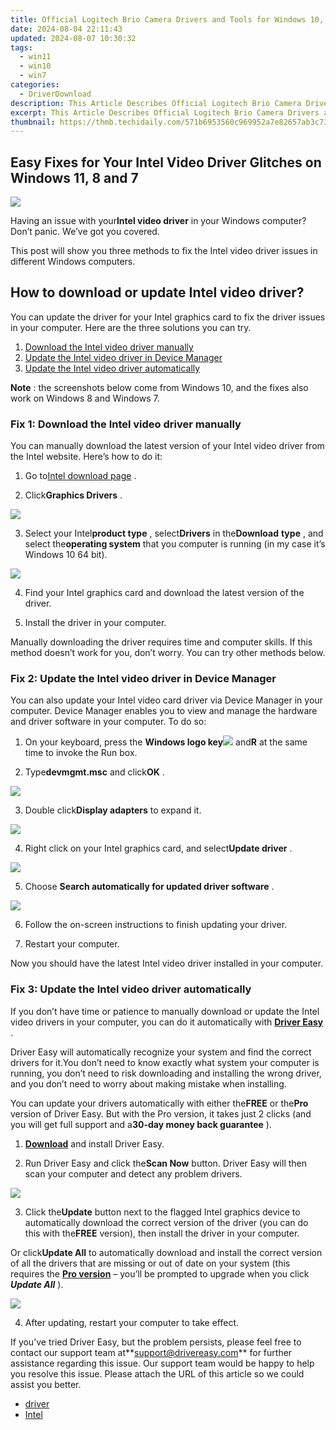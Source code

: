 ```yaml
---
title: Official Logitech Brio Camera Drivers and Tools for Windows 10, 8 &
date: 2024-08-04 22:11:43
updated: 2024-08-07 10:30:32
tags:
  - win11
  - win10
  - win7
categories:
  - DriverDownload
description: This Article Describes Official Logitech Brio Camera Drivers and Tools for Windows 10, 8 &
excerpt: This Article Describes Official Logitech Brio Camera Drivers and Tools for Windows 10, 8 &
thumbnail: https://thmb.techidaily.com/571b6953560c969952a7e82657ab3c73d752ed211ca4fd673ea682421459ce79.png
---
```


## Easy Fixes for Your Intel Video Driver Glitches on Windows 11, 8 and 7

![](https://images.drivereasy.com/wp-content/uploads/2018/06/img_5b2cb4564708f.png)

 Having an issue with your**Intel video driver** in your Windows computer? Don’t panic. We’ve got you covered.

 This post will show you three methods to fix the Intel video driver issues in different Windows computers.

## How to download or update Intel video driver?

 You can update the driver for your Intel graphics card to fix the driver issues in your computer. Here are the three solutions you can try.

1. [Download the Intel video driver manually](https://tools.techidaily.com/drivereasy/download/)
2. [Update the Intel video driver in Device Manager](https://tools.techidaily.com/drivereasy/download/)
3. [Update the Intel video driver automatically](https://tools.techidaily.com/drivereasy/download/)

**Note** : the screenshots below come from Windows 10, and the fixes also work on Windows 8 and Windows 7.

###  Fix 1: Download the Intel video driver manually

 You can manually download the latest version of your Intel video driver from the Intel website. Here’s how to do it:

 1) Go to[Intel download page](https://downloadcenter.intel.com/) .

 2) Click**Graphics Drivers** .

![](https://images.drivereasy.com/wp-content/uploads/2018/06/img_5b2cb4c0510f9.jpg)

 3) Select your Intel**product type** , select**Drivers** in the**Download** **type** , and select the**operating system** that you computer is running (in my case it’s Windows 10 64 bit).

![](https://images.drivereasy.com/wp-content/uploads/2018/06/img_5b2cb50498362.jpg)

 4) Find your Intel graphics card and download the latest version of the driver.

 5) Install the driver in your computer.

 Manually downloading the driver requires time and computer skills. If this method doesn’t work for you, don’t worry. You can try other methods below.

###  Fix 2: Update the Intel video driver in Device Manager

 You can also update your Intel video card driver via Device Manager in your computer. Device Manager enables you to view and manage the hardware and driver software in your computer. To do so:

 1) On your keyboard, press the **Windows logo key![](https://images.drivereasy.com/wp-content/uploads/2017/09/img_59b0b16974940.png)**  and**R** at the same time to invoke the Run box.

 2) Type**devmgmt.msc** and click**OK** .

![](https://images.drivereasy.com/wp-content/uploads/2018/06/img_5b1f85504ee6f.jpg)

 3) Double click**Display adapters** to expand it.

![](https://images.drivereasy.com/wp-content/uploads/2018/06/img_5b2cb55bc2a01.png)

 4) Right click on your Intel graphics card, and select**Update driver** .

![](https://images.drivereasy.com/wp-content/uploads/2018/06/img_5b17a789b323b.png)

5) Choose **Search automatically for updated driver software** .

![](https://images.drivereasy.com/wp-content/uploads/2018/06/img_5b2cb59565269.jpg)

 6) Follow the on-screen instructions to finish updating your driver.

 7) Restart your computer.

 Now you should have the latest Intel video driver installed in your computer.

###  Fix 3: Update the Intel video driver automatically

 If you don’t have time or patience to manually download or update the Intel video drivers in your computer, you can do it automatically with **[Driver Easy](https://tools.techidaily.com/drivereasy/download/)**  .

 Driver Easy will automatically recognize your system and find the correct drivers for it.You don’t need to know exactly what system your computer is running, you don’t need to risk downloading and installing the wrong driver, and you don’t need to worry about making mistake when installing.

 You can update your drivers automatically with either the**FREE** or the**Pro** version of Driver Easy. But with the Pro version, it takes just 2 clicks (and you will get full support and a**30-day money back guarantee** ).

 1) **[Download](https://tools.techidaily.com/drivereasy/download/)**  and install Driver Easy.

 2) Run Driver Easy and click the**Scan Now** button. Driver Easy will then scan your computer and detect any problem drivers.

![](https://images.drivereasy.com/wp-content/uploads/2018/06/img_5b20bf24ea7df.jpg)

 3) Click the**Update** button next to the flagged Intel graphics device to automatically download the correct version of the driver (you can do this with the**FREE** version), then install the driver in your computer.

 Or click**Update All** to automatically download and install the correct version of all the drivers that are missing or out of date on your system (this requires the **[Pro version](https://tools.techidaily.com/drivereasy/download/)**  – you’ll be prompted to upgrade when you click **_Update All_** ).

![](https://images.drivereasy.com/wp-content/uploads/2018/06/img_5b2cb658c5eed.jpg)

 4) After updating, restart your computer to take effect.

 If you’ve tried Driver Easy, but the problem persists, please feel free to contact our support team at**<support@drivereasy.com>** for further assistance regarding this issue. Our support team would be happy to help you resolve this issue. Please attach the URL of this article so we could assist you better.

* [driver](https://tools.techidaily.com/drivereasy/download/)
* [Intel](https://tools.techidaily.com/drivereasy/download/)

<ins class="adsbygoogle"
     style="display:block"
     data-ad-format="autorelaxed"
     data-ad-client="ca-pub-7571918770474297"
     data-ad-slot="1223367746"></ins>



<ins class="adsbygoogle"
     style="display:block"
     data-ad-client="ca-pub-7571918770474297"
     data-ad-slot="8358498916"
     data-ad-format="auto"
     data-full-width-responsive="true"></ins>

